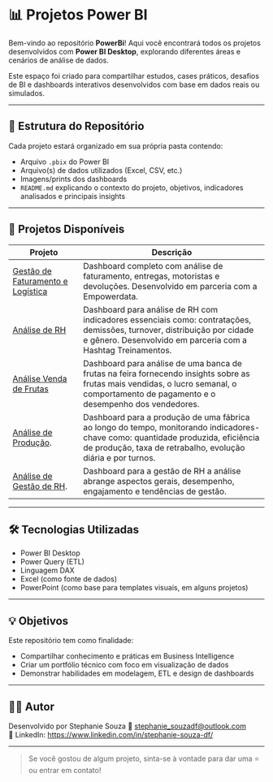 # 📊 Projetos Power BI

Bem-vindo ao repositório **PowerBi**! Aqui você encontrará todos os projetos desenvolvidos com **Power BI Desktop**, explorando diferentes áreas e cenários de análise de dados.

Este espaço foi criado para compartilhar estudos, cases práticos, desafios de BI e dashboards interativos desenvolvidos com base em dados reais ou simulados.

---

## 📁 Estrutura do Repositório

Cada projeto estará organizado em sua própria pasta contendo:

- Arquivo `.pbix` do Power BI
- Arquivo(s) de dados utilizados (Excel, CSV, etc.)
- Imagens/prints dos dashboards
- `README.md` explicando o contexto do projeto, objetivos, indicadores analisados e principais insights

---

## 🚀 Projetos Disponíveis

| Projeto | Descrição |
|--------|-----------|
| [Gestão de Faturamento e Logística](https://github.com/stephaniesouza25/PowerBI/tree/main/Log%C3%ADstica) | Dashboard completo com análise de faturamento, entregas, motoristas e devoluções. Desenvolvido em parceria com a Empowerdata. |
| [Análise de RH](https://github.com/stephaniesouza25/PowerBI/tree/main/Dashboard_RH) | Dashboard para análise de RH com indicadores essenciais como: contratações, demissões, turnover, distribuição por cidade e gênero. Desenvolvido em parceria com a Hashtag Treinamentos.  |
| [Análise Venda de Frutas](https://github.com/stephaniesouza25/PowerBI/tree/main/Vendas_Frutas) | Dashboard para análise de uma banca de frutas na feira fornecendo insights sobre as frutas mais vendidas, o lucro semanal, o comportamento de pagamento e o desempenho dos vendedores.
| [Análise de Produção](https://github.com/stephaniesouza25/PowerBI/tree/main/An%C3%A1lise%20de%20Produ%C3%A7%C3%A3o). | Dashboard para a produção de uma fábrica ao longo do tempo, monitorando indicadores-chave como: quantidade produzida, eficiência de produção, taxa de retrabalho, evolução diária e por turnos.
| [Análise de Gestão de RH](https://github.com/stephaniesouza25/PowerBI/tree/main/Gest%C3%A3o%20de%20RH). | Dashboard para a gestão de RH a análise abrange aspectos gerais, desempenho, engajamento e tendências de gestão.
---

## 🛠️ Tecnologias Utilizadas

- Power BI Desktop
- Power Query (ETL)
- Linguagem DAX
- Excel (como fonte de dados)
- PowerPoint (como base para templates visuais, em alguns projetos)

---

## 💡 Objetivos

Este repositório tem como finalidade:

- Compartilhar conhecimento e práticas em Business Intelligence
- Criar um portfólio técnico com foco em visualização de dados
- Demonstrar habilidades em modelagem, ETL e design de dashboards

---

## 👨‍💻 Autor

Desenvolvido por Stephanie Souza 
📧 stephanie_souzadf@outlook.com  
📎 LinkedIn: https://www.linkedin.com/in/stephanie-souza-df/

---

> Se você gostou de algum projeto, sinta-se à vontade para dar uma ⭐ ou entrar em contato!
